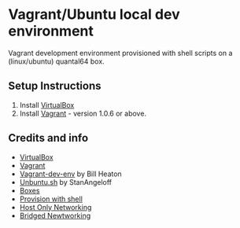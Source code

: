 Vagrant/Ubuntu local dev environment
====================================

Vagrant development environment provisioned with shell scripts on a (linux/ubuntu) quantal64 box.

## Setup Instructions

1. Install [VirtualBox](https://www.virtualbox.org/wiki/Downloads)
2. Install [Vagrant](http://downloads.vagrantup.com/) - version 1.0.6 or above.

## Credits and info

* [VirtualBox](https://www.virtualbox.org "virtualbox")
* [Vagrant](http://vagrantup.com/ "vagrant")
* [Vagrant-dev-env](https://github.com/pixelhandler/vagrant-dev-env "vagrant-dev-env") by Bill Heaton
* [Unbuntu.sh](https://github.com/StanAngeloff/vagrant-shell-scripts "scripts") by StanAngeloff
* [Boxes](http://www.vagrantbox.es "boxes")
* [Provision with shell](http://vagrantup.com/v1/docs/provisioners/shell.html "shell")
* [Host Only Networking](http://vagrantup.com/v1/docs/host_only_networking.html "host")
* [Bridged Newtworking](http://vagrantup.com/v1/docs/bridged_networking.html "bridged")